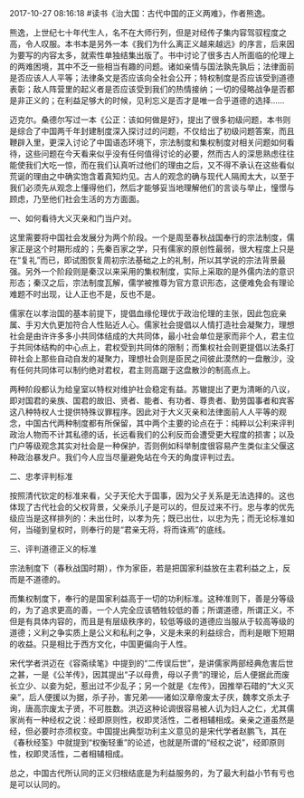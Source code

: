 2017-10-27 08:16:18
#读书《治大国：古代中国的正义两难》，作者熊逸。

熊逸，上世纪七十年代生人，名不在大师行列，但是对经传子集内容驾驭程度之高，令人叹服。本书本是另外一本《我们为什么离正义越来越远》的序言，后来因为要写的内容太多，就索性单独结集出版了。书中讨论了很多古人所面临的伦理上的两难困境，其中不乏一些相当有趣的问题。诸如亲情与国法孰先孰后；法律面前是否应该人人平等；法律条文是否应该向全社会公开；特权制度是否应该受到道德表彰；敌人阵营里的起义者是否应该受到我们的热情接纳；一切的侵略战争是否都是非正义的；在利益足够大的时候，见利忘义是否才是唯一合乎道德的选择……

迈克尔。桑德尔写过一本《公正：该如何做是好》，提出了很多初级问题，本书则是综合了中国两千年封建制度深入探讨过的问题，不仅给出了初级问题答案，而且鞭辟入里，更深入讨论了中国语态环境下，宗法制度和集权制度对相关问题如何看待，这些问题在今天看来似乎没有任何值得讨论的必要，然而古人的深思熟虑往往能使我们大吃一惊，而在我们认真听过他们的理由之后，又不得不承认在这些看似荒诞的理由之中确实饱含着真知灼见。古人的观念的确与现代人隔阂太大，以至于我们必须先从观念上懂得他们，然后才能够妥当地理解他们的言谈与举止，憧憬与顾虑，乃至他们社会生活的方方面面。

一、如何看待大义灭亲和门当户对。

这里需要将中国社会发展分为两个阶段。一个是周至春秋战国奉行的宗法制度，儒家正是这个时期形成的；先秦百家之学，只有儒家的原创性最弱，很大程度上只是在“复礼”而已，即试图恢复周初宗法基础之上的礼制，所以其学说的宗法背景最强。另外一个阶段则是秦汉以来采用的集权制度，实际上采取的是外儒内法的意识形态；秦汉之后，宗法制度瓦解，儒学被推尊为官方意识形态，这便难免会有理论难题不时出现，让人正也不是，反也不是。

儒家在以孝治国的基本前提下，提倡血缘伦理优于政治伦理的主张，因此包庇亲属、手刃大仇更加符合人性贴近人心。儒家社会提倡以人情打造社会凝聚力，理想社会是由许许多多小共同体结成的大共同体，最小社会单位是家而非个人，君主位于共同体结构的中心点上，君权受到共同体的限制；而集权社会则更提倡以法条打碎社会上那些自动自发的凝聚力，理想社会则是臣民之间彼此漠然的一盘散沙，没有任何共同体可以制约绝对君权，君主则高踞于这盘散沙的制高点上。

两种阶段都认为给皇室以特权对维护社会稳定有益。苏辙提出了更为清晰的八议，即对国君的亲族、国君的故旧、贤者、能者、有功者、尊贵者、勤劳国事者和宾客这八种特权人士提供特殊议罪程序。因此对于大义灭亲和法律面前人人平等的观念，中国古代两种制度都有所保留，其中两个主要的论点在于：纯粹以公利来评判政治人物而不计其私德的话，长远看我们的公利反而会遭受更大程度的损害；以及门户等级观念其实对社会是一种保护，否则例如科举制度很容易产生类似主父偃这种政治暴发户。我们今人应当尽量避免站在今天的角度评判过去。

二、忠孝评判标准

按照清代钦定的标准来看，父子天伦大于国事，因为父子关系是无法选择的。这也体现了古代社会的父权背景，父亲杀儿子是可以的，但反过来不行。忠与孝的优先级应当是这样排列的：未出仕时，以孝为先；既已出仕，以忠为先；而无论标准如何，当碰到皇权时，则奉行的是“君亲无将，将而诛焉”的底线。

三、评判道德正义的标准

宗法制度下（春秋战国时期），作为家臣，若是把国家利益放在主君利益之上，反而是不道德的。

而集权制度下，奉行的是国家利益高于一切的功利标准。这种准则下，善是分等级的，为了追求更高的善，一个人完全应该牺牲较低的善；所谓道德，所谓正义，不但是有具体内容的，而且是有层级秩序的，较低等级的道德应当服从于较高等级的道德；义利之争实质上是公义和私利之争，义是未来的利益综合，而利是眼下短期的收益。只是相比于西方文化，中国更偏向于人性。

宋代学者洪迈在《容斋续笔》中提到的“二传误后世”，是讲儒家两部经典危害后世之甚，一是《公羊传》，因其提出“子以母贵，母以子贵”的理论，后人便据此而废长立少、以妾为妃，惹出过不少乱子；另一个就是《左传》，因推举石碏的“大义灭亲”，后人便援以为据，杀子孙，害兄弟——诸如汉章帝废太子庆，魏孝文杀太子询，唐高宗废太子贤，不可胜数。洪迈这种论调很容易被人讥为妇人之仁，尤其儒家尚有一种经权之说：经即原则性，权即灵活性，二者相辅相成。亲亲之道虽然是经，但必要时亦须权变。中国提出典型功利主义意见的是宋代学者赵鹏飞，其在《春秋经筌》中就提到“权衡轻重”的论述，也就是所谓的“经权之说”，经即原则性，权即灵活性，二者相辅相成。

总之，中国古代所认同的正义归根结底是为利益服务的，为了最大利益小节有亏也是可以认同的。

